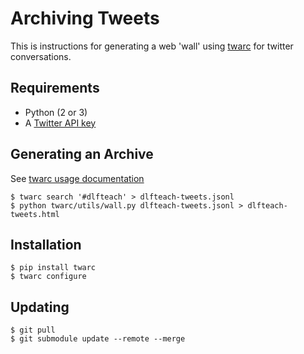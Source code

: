# Archiving Tweets

This is instructions for generating a web 'wall' using [twarc](https://github.com/DocNow/twarc) for twitter conversations.

## Requirements

- Python (2 or 3)
- A [Twitter API key](https://apps.twitter.com)

## Generating an Archive

See [twarc usage documentation](https://github.com/DocNow/twarc#usage)

```
$ twarc search '#dlfteach' > dlfteach-tweets.jsonl
$ python twarc/utils/wall.py dlfteach-tweets.jsonl > dlfteach-tweets.html
```

## Installation

```
$ pip install twarc
$ twarc configure
```

## Updating

```
$ git pull
$ git submodule update --remote --merge
```
